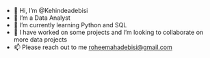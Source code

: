 - 👋 Hi, I’m @Kehindeadebisi
- 👀 I’m a Data Analyst
- 🌱 I’m currently learning Python and SQL
- 💞️ I have worked on some projects and I’m looking to collaborate on more data projects
- 📫 Please reach out to me roheemahadebisi@gmail.com

<!---
Kehindeadebisi/Kehindeadebisi is a ✨ special ✨ repository because its `README.md` (this file) appears on your GitHub profile.
You can click the Preview link to take a look at your changes.
--->
